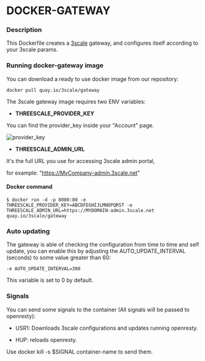 DOCKER-GATEWAY
==============

### Description

This Dockerfile creates a [3scale](http://www.3scale.net) gateway, and configures itself according to your 3scale params.


### Running docker-gateway image

You can download a ready to use docker image from our repository:

```
docker pull quay.io/3scale/gateway
```

The 3scale gateway image requires two ENV variables:

* **THREESCALE_PROVIDER_KEY**

You can find the provider_key inside your "Account" page.

![provider_key](https://www.dropbox.com/s/6u1qae5huv602ft/Accounts_-_Show___3scale_API_Management.png?dl=1)


* **THREESCALE_ADMIN_URL**

It's the full URL you use for accessing 3scale admin portal,

for example: "https://MyCompany-admin.3scale.net"


#### Docker command

```
$ docker run -d -p 8080:80 -e THREESCALE_PROVIDER_KEY=ABCDFEGHIJLMNOPQRST -e THREESCALE_ADMIN_URL=https://MYDOMAIN-admin.3scale.net quay.io/3scale/gateway
```

### Auto updating

The gateway is able of checking the configuration from time to time and self update, you can enable this by adjusting the AUTO_UPDATE_INTERVAL (seconds) to some value greater than 60:

```
-e AUTO_UPDATE_INTERVAL=300
```

This variable is set to 0 by default.


### Signals

You can send some signals to the container (All signals will be passed to openresty):

* USR1: Downloads 3scale configurations and updates running openresty.

* HUP: reloads openresty.

Use docker kill -s $SIGNAL container-name to send them.
